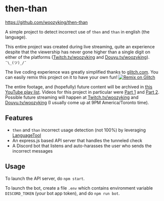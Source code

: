 # then-than

https://github.com/woozyking/then-than

A simple project to detect incorrect use of `then` and `than` in english (the language).

This entire project was created during live streaming, quite an experience despite that the viewership has never gone higher than a single digit on either of the platforms ([Twitch.tv/woozyking](https://twitch.tv/woozyking) and [Douyu.tv/woozyking](http://douyu.tv/woozyking)). `¯\_(ツ)_/¯`

The live coding experience was greatly simplified thanks to [glitch.com](https://glitch.com). You can easily remix this project on it to have your own fun!
[![Remix on Glitch](https://cdn.glitch.com/2703baf2-b643-4da7-ab91-7ee2a2d00b5b%2Fremix-button.svg)](https://glitch.com/edit/#!/remix/then-than)

The entire footage, and (hopefully) future content will be archived in [this YouTube play list](https://www.youtube.com/playlist?list=PLQpvcCyJoZRsD2uIVvJX3TXrwgB7no6A3). Videos for this project in particular were [Part 1](https://youtu.be/bhHaivGAymo) and [Part 2](https://youtu.be/mYUWUmi_S6I). Possible future streaming will happen at [Twitch.tv/woozyking](https://twitch.tv/woozyking) and [Douyu.tv/woozyking](http://douyu.tv/woozyking) (I usually come up at 9PM America/Toronto time).

## Features

- `then` and `than` incorrect usage detection (not 100%) by leveraging [LanguageTool](https://languagetool.org)
- An express.js based API server that handles the tunneled check
- A Discord bot that listens and auto-harasses the user who sends the incorrect messages

## Usage

To launch the API server, do `npm start`.

To launch the bot, create a file `.env` which contains environment variable `DISCORD_TOKEN` (your bot app token), and do `npm run bot`.
